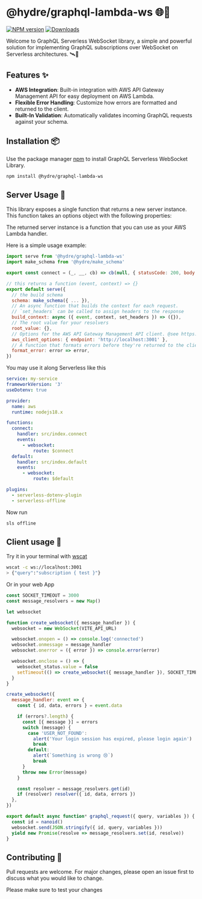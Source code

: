 # @hydre/graphql-lambda-ws 🌐🚀

[![NPM version](https://img.shields.io/npm/v/@hydre/graphql-lambda-ws.svg?style=flat-square)](https://www.npmjs.com/package/@hydre/graphql-lambda-ws)
[![Downloads](https://img.shields.io/npm/dm/@hydre/graphql-lambda-ws.svg?style=flat-square)](https://www.npmjs.com/package/@hydre/graphql-lambda-ws)

Welcome to GraphQL Serverless WebSocket library, a simple and powerful solution for implementing GraphQL subscriptions over WebSocket on Serverless architectures. 🛰️🌟

## Features ✨

- **AWS Integration**: Built-in integration with AWS API Gateway Management API for easy deployment on AWS Lambda.
- **Flexible Error Handling**: Customize how errors are formatted and returned to the client.
- **Built-In Validation**: Automatically validates incoming GraphQL requests against your schema.

## Installation 📦

Use the package manager [npm](https://www.npmjs.com/) to install GraphQL Serverless WebSocket Library.

```bash
npm install @hydre/graphql-lambda-ws
```

## Server Usage 🚀

This library exposes a single function that returns a new server instance. This function takes an options object with the following properties:

The returned server instance is a function that you can use as your AWS Lambda handler.

Here is a simple usage example:

```javascript
import serve from '@hydre/graphql-lambda-ws'
import make_schema from '@hydre/make_schema'

export const connect = (_, __, cb) => cb(null, { statusCode: 200, body: '🇺🇦' })

// this returns a function (event, context) => {}
export default serve({
  // the build schema
  schema: make_schema({ ... }),
  // An async function that builds the context for each request.
  // `set_headers` can be called to assign headers to the response
  build_context: async ({ event, context, set_headers }) => ({}),
  // The root value for your resolvers
  root_value: {},
  // Options for the AWS API Gateway Management API client. @see https://docs.aws.amazon.com/AWSJavaScriptSDK/v3/latest/clients/client-apigatewaymanagementapi/
  aws_client_options: { endpoint: 'http://localhost:3001' },
  // A function that formats errors before they're returned to the client.
  format_error: error => error,
})
```

You may use it along Serverless like this

```yml
service: my-service
frameworkVersion: '3'
useDotenv: true

provider:
  name: aws
  runtime: nodejs18.x

functions:
  connect:
    handler: src/index.connect
    events:
      - websocket:
          route: $connect
  default:
    handler: src/index.default
    events:
      - websocket:
          route: $default

plugins:
  - serverless-dotenv-plugin
  - serverless-offline
```

Now run

```sh
sls offline
```

## Client usage 🍎

Try it in your terminal with [wscat](https://github.com/websockets/wscat)

```sh
wscat -c ws://localhost:3001
> {"query":"subscription { test }"}
```

Or in your web App

```js
const SOCKET_TIMEOUT = 3000
const message_resolvers = new Map()

let websocket

function create_websocket({ message_handler }) {
  websocket = new WebSocket(VITE_API_URL)

  websocket.onopen = () => console.log('connected')
  websocket.onmessage = message_handler
  websocket.onerror = ({ error }) => console.error(error)

  websocket.onclose = () => {
    websocket_status.value = false
    setTimeout(() => create_websocket({ message_handler }), SOCKET_TIMEOUT)
  }
}

create_websocket({
  message_handler: event => {
    const { id, data, errors } = event.data

    if (errors?.length) {
      const [{ message }] = errors
      switch (message) {
        case 'USER_NOT_FOUND':
          alert('Your login session has expired, please login again')
          break
        default:
          alert(`Something is wrong 😢`)
          break
      }
      throw new Error(message)
    }

    const resolver = message_resolvers.get(id)
    if (resolver) resolver({ id, data, errors })
  },
})

export default async function* graphql_request({ query, variables }) {
  const id = nanoid()
  websocket.send(JSON.stringify({ id, query, variables }))
  yield new Promise(resolve => message_resolvers.set(id, resolve))
}
```

## Contributing 🤝

Pull requests are welcome. For major changes, please open an issue first to discuss what you would like to change.

Please make sure to test your changes
